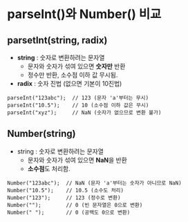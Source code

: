 # parseInt()와 Number() 비교

## parsetInt(string, radix)

- <b>string</b> : 숫자로 변환하려는 문자열
    - 문자와 숫자가 섞여 있으면 <b>숫자만</b> 반환
    - 정수만 반환, 소수점 이하 값 무시됨.
- <b>radix</b> : 숫자 진법 (없으면 기본이 10진법)

```
parseInt("123abc");  // 123 (문자 'a'부터는 무시)
parseInt("10.5");    // 10 (소수점 이하 값은 무시)
parseInt("xyz");     // NaN (숫자가 없으므로 변환 불가)
```

## Number(string)
- string : 숫자로 변환하려는 문자열
    - 문자와 숫자가 섞여 있으면 <b>NaN</b>을 반환
    - <b>소수점</b>도 처리함.

```
Number("123abc");  // NaN (문자 'a'부터는 숫자가 아니므로 NaN)
Number("10.5");    // 10.5 (소수도 처리)
Number("123");     // 123 (정수로 변환)
Number("");        // 0 (빈 문자열은 0으로 변환)
Number(" ");       // 0 (공백도 0으로 변환)
```